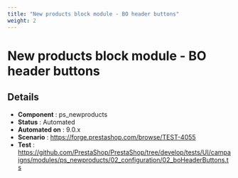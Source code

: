 ```yaml
---
title: "New products block module - BO header buttons"
weight: 2
---
```


# New products block module - BO header buttons
## Details
* **Component** : ps_newproducts
* **Status** : Automated
* **Automated on** : 9.0.x
* **Scenario** : https://forge.prestashop.com/browse/TEST-4055
* **Test** : https://github.com/PrestaShop/PrestaShop/tree/develop/tests/UI/campaigns/modules/ps_newproducts/02_configuration/02_boHeaderButtons.ts

